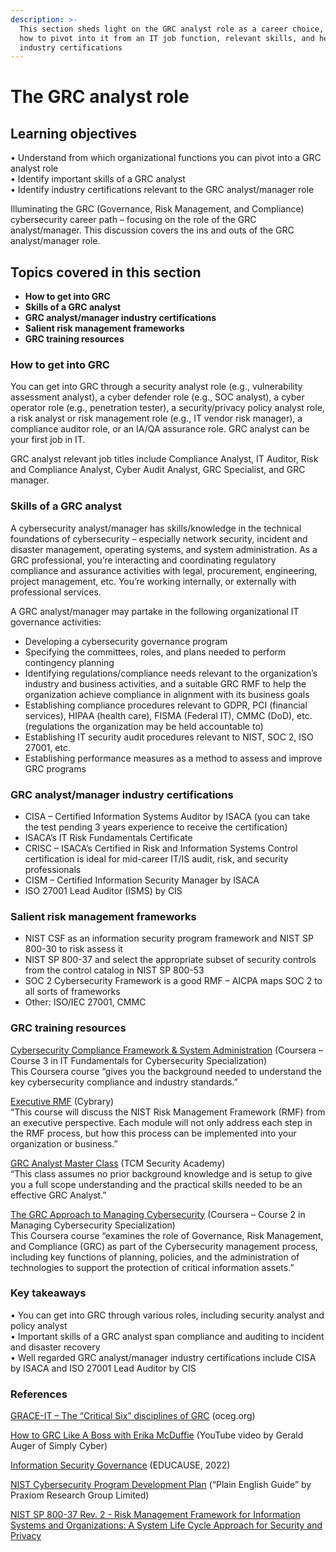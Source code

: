 ```yaml
---
description: >-
  This section sheds light on the GRC analyst role as a career choice, including
  how to pivot into it from an IT job function, relevant skills, and helpful
  industry certifications
---
```


# The GRC analyst role

## Learning objectives

• Understand from which organizational functions you can pivot into a GRC analyst role\
• Identify important skills of a GRC analyst\
• Identify industry certifications relevant to the GRC analyst/manager role

Illuminating the GRC (Governance, Risk Management, and Compliance) cybersecurity career path – focusing on the role of the GRC analyst/manager. This discussion covers the ins and outs of the GRC analyst/manager role.

## Topics covered in this section

* **How to get into GRC**
* **Skills of a GRC analyst**
* **GRC analyst/manager industry certifications**
* **Salient risk management frameworks**
* **GRC training resources**

### How to get into GRC

You can get into GRC through a security analyst role (e.g., vulnerability assessment analyst), a cyber defender role (e.g., SOC analyst), a cyber operator role (e.g., penetration tester), a security/privacy policy analyst role, a risk analyst or risk management role (e.g., IT vendor risk manager), a compliance auditor role, or an IA/QA assurance role. GRC analyst can be your first job in IT.

GRC analyst relevant job titles include Compliance Analyst, IT Auditor, Risk and Compliance Analyst, Cyber Audit Analyst, GRC Specialist, and GRC manager.

### Skills of a GRC analyst

A cybersecurity analyst/manager has skills/knowledge in the technical foundations of cybersecurity – especially network security, incident and disaster management, operating systems, and system administration. As a GRC professional, you’re interacting and coordinating regulatory compliance and assurance activities with legal, procurement, engineering, project management, etc. You’re working internally, or externally with professional services.

A GRC analyst/manager may partake in the following organizational IT governance activities:

* Developing a cybersecurity governance program
* Specifying the committees, roles, and plans needed to perform contingency planning
* Identifying regulations/compliance needs relevant to the organization’s industry and business activities, and a suitable GRC RMF to help the organization achieve compliance in alignment with its business goals
* Establishing compliance procedures relevant to GDPR, PCI (financial services), HIPAA (health care), FISMA (Federal IT), CMMC (DoD), etc. (regulations the organization may be held accountable to)
* Establishing IT security audit procedures relevant to NIST, SOC 2, ISO 27001, etc.
* Establishing performance measures as a method to assess and improve GRC programs

### GRC analyst/manager industry certifications

* CISA – Certified Information Systems Auditor by ISACA (you can take the test pending 3 years experience to receive the certification)
* ISACA’s IT Risk Fundamentals Certificate
* CRISC – ISACA’s Certified in Risk and Information Systems Control certification is ideal for mid-career IT/IS audit, risk, and security professionals
* CISM – Certified Information Security Manager by ISACA
* ISO 27001 Lead Auditor (ISMS) by CIS

### Salient risk management frameworks

* NIST CSF as an information security program framework and NIST SP 800-30 to risk assess it
* NIST SP 800-37 and select the appropriate subset of security controls from the control catalog in NIST SP 800-53
* SOC 2 Cybersecurity Framework is a good RMF – AICPA maps SOC 2 to all sorts of frameworks
* Other: ISO/IEC 27001, CMMC

### GRC training resources

[Cybersecurity Compliance Framework & System Administration](https://www.coursera.org/learn/cybersecurity-compliance-framework-system-administration) (Coursera – Course 3 in IT Fundamentals for Cybersecurity Specialization)\
This Coursera course “gives you the background needed to understand the key cybersecurity compliance and industry standards.”

[Executive RMF](https://www.cybrary.it/course/executive-rmf/) (Cybrary)\
“This course will discuss the NIST Risk Management Framework (RMF) from an executive perspective. Each module will not only address each step in the RMF process, but how this process can be implemented into your organization or business.”

[GRC Analyst Master Class](https://academy.tcm-sec.com/p/grc) (TCM Security Academy)\
“This class assumes no prior background knowledge and is setup to give you a full scope understanding and the practical skills needed to be an effective GRC Analyst.”

[The GRC Approach to Managing Cybersecurity](https://www.coursera.org/learn/grc-approach-to-managing-cybersecurity) (Coursera – Course 2 in Managing Cybersecurity Specialization)\
This Coursera course “examines the role of Governance, Risk Management, and Compliance (GRC) as part of the Cybersecurity management process, including key functions of planning, policies, and the administration of technologies to support the protection of critical information assets.”

### Key takeaways

• You can get into GRC through various roles, including security analyst and policy analyst\
• Important skills of a GRC analyst span compliance and auditing to incident and disaster recovery \
• Well regarded GRC analyst/manager industry certifications include CISA by ISACA and ISO 27001 Lead Auditor by CIS

### References

[GRACE-IT – The “Critical Six” disciplines of GRC](https://www.oceg.org/about/people-like-you/) (oceg.org)

[How to GRC Like A Boss with Erika McDuffie](https://www.youtube.com/watch?v=0CGPR-F_foc) (YouTube video by Gerald Auger of Simply Cyber)

[Information Security Governance](https://www.educause.edu/focus-areas-and-initiatives/policy-and-security/cybersecurity-program/resources/information-security-guide/toolkits/information-security-governance) (EDUCAUSE, 2022)

[NIST Cybersecurity Program Development Plan](https://www.praxiom.com/nist-cybersecurity-program.htm) (“Plain English Guide” by Praxiom Research Group Limited)

[NIST SP 800-37 Rev. 2 - Risk Management Framework for Information Systems and Organizations: A System Life Cycle Approach for Security and Privacy](https://csrc.nist.gov/pubs/sp/800/37/r2/final)
